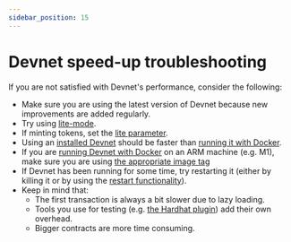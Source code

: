 ```yaml
---
sidebar_position: 15
---
```

# Devnet speed-up troubleshooting

If you are not satisfied with Devnet's performance, consider the following:

- Make sure you are using the latest version of Devnet because new improvements are added regularly.
- Try using [lite-mode](lite-mode.md).
- If minting tokens, set the [lite parameter](mint-token.md#mint-lite).
- Using an [installed Devnet](./../intro.md#install) should be faster than [running it with Docker](run.md#run-with-docker).
- If you are [running Devnet with Docker](run.md#run-with-docker) on an ARM machine (e.g. M1), make sure you are using [the appropriate image tag](run.md#versions-and-tags)
- If Devnet has been running for some time, try restarting it (either by killing it or by using the [restart functionality](restart.md)).
- Keep in mind that:
  - The first transaction is always a bit slower due to lazy loading.
  - Tools you use for testing (e.g. [the Hardhat plugin](https://github.com/Shard-Labs/starknet-hardhat-plugin)) add their own overhead.
  - Bigger contracts are more time consuming.